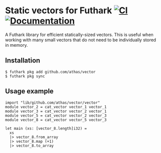 # Static vectors for Futhark [![CI](https://github.com/diku-dk/date/workflows/CI/badge.svg)](https://github.com/diku-dk/date/actions) [![Documentation](https://futhark-lang.org/pkgs/github.com/athas/vector/status.svg)](https://futhark-lang.org/pkgs/github.com/athas/vector/latest/)

A Futhark library for efficient statically-sized vectors.  This is
useful when working with many small vectors that do not need to be
individually stored in memory.

## Installation

```
$ futhark pkg add github.com/athas/vector
$ futhark pkg sync
```

## Usage example

```
import "lib/github.com/athas/vector/vector"
module vector_2 = cat_vector vector_1 vector_1
module vector_3 = cat_vector vector_2 vector_1
module vector_5 = cat_vector vector_2 vector_3
module vector_8 = cat_vector vector_5 vector_3

let main (xs: [vector_8.length]i32) =
  xs
  |> vector_8.from_array
  |> vector_8.map (+1)
  |> vector_8.to_array
```
